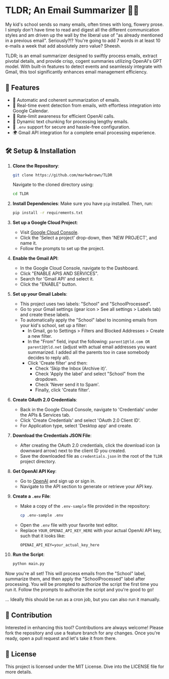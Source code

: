 # TLDR; An Email Summarizer 📨✨

My kid's school sends so many emails, often times with long, flowery prose. I simply don't have time to read
and digest all the different communication styles and am driven up the wall by the liberal use of 
"as already mentioned in a previous email". Seriously?!? You're going to add 7 words in at least 10 e-mails a week that
add absolutely zero value? Sheesh.

TLDR; is an email summarizer designed to swiftly process emails, 
extract pivotal details, and provide crisp, cogent summaries utilizing OpenAI's GPT model. 
With built-in features to detect events and seamlessly integrate with Gmail, this tool significantly
enhances email management efficiency.

## 🚀 Features

- 📄 Automatic and coherent summarization of emails.
- 📅 Real-time event detection from emails, with effortless integration into Google Calendar.
- 🔄 Rate-limit awareness for efficient OpenAI calls.
- 🧩 Dynamic text chunking for processing lengthy emails.
- 🔐 `.env` support for secure and hassle-free configuration.
- 🌍 Gmail API integration for a complete email processing experience.

## 🛠 Setup & Installation

1. **Clone the Repository**:
    ```bash
    git clone https://github.com/markwbrown/TLDR
    ```
    Navigate to the cloned directory using:
    ```bash
    cd TLDR
    ```

2. **Install Dependencies**:
    Make sure you have `pip` installed. Then, run:
    ```bash
    pip install -r requirements.txt
    ```

3. **Set up a Google Cloud Project**:
    - Visit [Google Cloud Console](https://console.cloud.google.com/).
    - Click the 'Select a project' drop-down, then 'NEW PROJECT', and name it.
    - Follow the prompts to set up the project.

4. **Enable the Gmail API**:
    - In the Google Cloud Console, navigate to the Dashboard.
    - Click "ENABLE APIS AND SERVICES".
    - Search for 'Gmail API' and select it.
    - Click the "ENABLE" button.

5. **Set up your Gmail Labels**:
   - This project uses two labels: "School" and "SchoolProcessed".
   - Go to your Gmail settings (gear icon > See all settings > Labels tab) and create these labels.
   - To automatically apply the "School" label to incoming emails from your kid's school, set up a filter:
     - In Gmail, go to Settings > Filters and Blocked Addresses > Create a new filter.
     - In the "From" field, input the following: `parent1@tld.com OR parent2@tld.net` (adjust with actual email addresses you want summarized. I added all the parents too in case somebody decides to reply all).
     - Click 'Create filter' and then:
       - Check 'Skip the Inbox (Archive it)'.
       - Check 'Apply the label' and select "School" from the dropdown.
       - Check 'Never send it to Spam'.
       - Finally, click 'Create filter'.

6. **Create OAuth 2.0 Credentials**:
    - Back in the Google Cloud Console, navigate to 'Credentials' under the APIs & Services tab.
    - Click 'Create Credentials' and select 'OAuth 2.0 Client ID'.
    - For Application type, select 'Desktop app' and create.

7. **Download the Credentials JSON File**:
    - After creating the OAuth 2.0 credentials, click the download icon (a downward arrow) next to the client ID you created.
    - Save the downloaded file as `credentials.json` in the root of the `TLDR` project directory.

8. **Get OpenAI API Key**:
    - Go to [OpenAI](https://www.openai.com/) and sign up or sign in.
    - Navigate to the API section to generate or retrieve your API key.

9. **Create a `.env` File**:
    - Make a copy of the `.env-sample` file provided in the repository:
      ```bash
      cp .env-sample .env
      ```
    - Open the `.env` file with your favorite text editor.
    - Replace `YOUR_OPENAI_API_KEY_HERE` with your actual OpenAI API key, such that it looks like:
      ```
      OPENAI_API_KEY=your_actual_key_here
      ```

10. **Run the Script**:
    ```bash
    python main.py
    ```

Now you're all set! This will process emails from the "School" label, summarize them, and then apply the "SchoolProcessed" label after processing. You will be prompted to authorize the script the first time you run it. Follow the prompts to authorize the script and you're good to go!

... Ideally this should be run as a cron job, but you can also run it manually.

## 🤝 Contribution
Interested in enhancing this tool? Contributions are always welcome! Please fork the repository and use a feature branch for any changes. Once you're ready, open a pull request and let's take it from there.

## 📜 License
This project is licensed under the MIT License. Dive into the LICENSE file for more details.